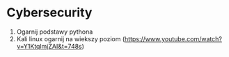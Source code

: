 # Cybersecurity

1. Ogarnij podstawy pythona
2. Kali linux ogarnij na wiekszy poziom
(https://www.youtube.com/watch?v=Y1KtqlmjZAI&t=748s)
